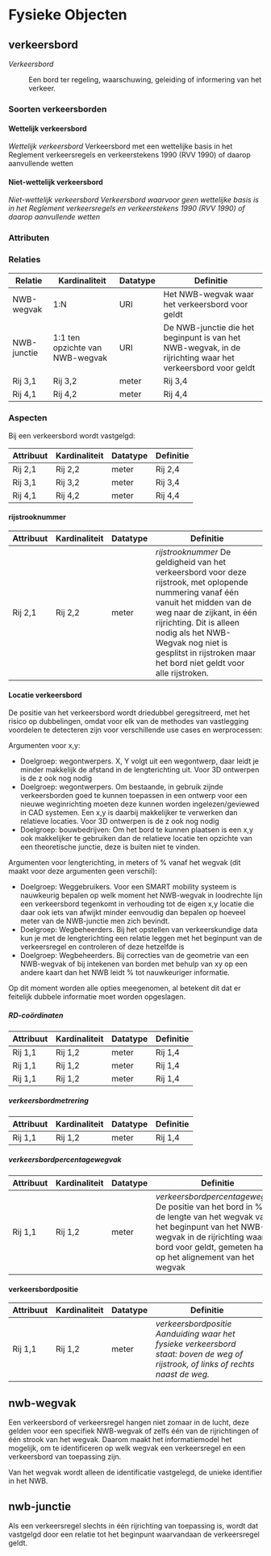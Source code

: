 # Fysieke Objecten

## verkeersbord
<dfn data-lt="verkeersbord|verkeersborden">Verkeersbord</dfn>
<dd>Een bord ter regeling, waarschuwing, geleiding of informering van het verkeer.</dd>


### Soorten verkeersborden


#### Wettelijk verkeersbord

<dfn>Wettelijk verkeersbord</dfn> Verkeersbord met een wettelijke basis in het Reglement verkeersregels en verkeerstekens 1990 (RVV 1990) of daarop aanvullende wetten


#### Niet-wettelijk verkeersbord
<dfn>Niet-wettelijk verkeersbord<dfn> Verkeersbord waarvoor geen wettelijke basis is in het Reglement verkeersregels en verkeerstekens 1990 (RVV 1990) of daarop aanvullende wetten

### Attributen


### Relaties


| Relatie | Kardinaliteit | Datatype | Definitie |
|---------|---------|---------|---------|
| NWB-wegvak |    1:N    |   URI | Het NWB-wegvak waar het verkeersbord voor geldt | 
| NWB-junctie | 1:1 ten opzichte van NWB-wegvak    |  URI | De NWB-junctie die het beginpunt is van het NWB-wegvak, in de rijrichting waar het verkeersbord voor geldt | 
| Rij 3,1 | Rij 3,2 | meter | Rij 3,4 |
| Rij 4,1 | Rij 4,2 | meter | Rij 4,4 |



### Aspecten
Bij een verkeersbord wordt vastgelgd: 

| Attribuut | Kardinaliteit | Datatype | Definitie |
|---------|---------|---------|---------|
| Rij 2,1 | Rij 2,2 | meter | Rij 2,4 |
| Rij 3,1 | Rij 3,2 | meter | Rij 3,4 |
| Rij 4,1 | Rij 4,2 | meter | Rij 4,4 |


#### rijstrooknummer
| Attribuut | Kardinaliteit | Datatype | Definitie |
|---------|---------|---------|---------|
| Rij 2,1 | Rij 2,2 | meter | <dfn>rijstrooknummer</dfn> De geldigheid van het verkeersbord voor deze rijstrook, met oplopende nummering vanaf één vanuit het midden van de weg naar de zijkant, in één rijrichting. Dit is alleen nodig als het NWB-Wegvak nog niet is gesplitst in rijstroken maar het bord niet geldt voor alle rijstroken. |


#### Locatie verkeersbord

De positie van het verkeersbord wordt driedubbel geregsitreerd, met het risico op dubbelingen, omdat voor elk van de methodes van vastlegging voordelen te detecteren zijn voor verschillende use cases en werprocessen:

Argumenten voor x,y:
* Doelgroep: wegontwerpers. X, Y volgt uit een wegontwerp, daar leidt je minder makkelijk de afstand in de lengterichting uit. Voor 3D ontwerpen is de z ook nog nodig
* Doelgroep: wegontwerpers. Om bestaande, in gebruik zijnde verkeersborden goed te kunnen toepassen in een ontwerp voor een nieuwe weginrichting moeten deze kunnen worden ingelezen/geviewed in CAD systemen. Een x,y is daarbij makkelijker te verwerken dan relatieve locaties. Voor 3D ontwerpen is de z ook nog nodig
* Doelgroep: bouwbedrijven: Om het bord te kunnen plaatsen is een x,y ook makkelijker te gebruiken dan de relatieve locatie ten opzichte van een theoretische junctie, deze is buiten niet te vinden.

Argumenten voor lengterichting, in meters of % vanaf het wegvak (dit maakt voor deze argumenten geen verschil):

* Doelgroep: Weggebruikers. Voor een SMART mobility systeem is nauwkeurig bepalen op welk moment het NWB-wegvak in loodrechte lijn een verkeersbord tegenkomt in verhouding tot de eigen x,y locatie die daar ook iets van afwijkt minder eenvoudig dan bepalen op hoeveel meter van de NWB-junctie men zich bevindt.
* Doelgroep: Wegbeheerders. Bij het opstellen van verkeerskundige data kun je met de lengterichting een relatie leggen met het beginpunt van de verkeersregel en controleren of deze hetzelfde is
* Doelgroep: Wegbeheerders. Bij correcties van de geometrie van een NWB-wegvak of bij intekenen van borden met behulp van xy op een andere kaart dan het NWB leidt % tot nauwkeuriger informatie.

Op dit moment worden alle opties meegenomen, al betekent dit dat er feitelijk dubbele informatie moet worden opgeslagen.



##### RD-coördinaten
| Attribuut | Kardinaliteit | Datatype | Definitie |
|---------|---------|---------|---------|
| Rij 1,1 | Rij 1,2 | meter | Rij 1,4 |
| Rij 1,1 | Rij 1,2 | meter | Rij 1,4 |
| Rij 1,1 | Rij 1,2 | meter | Rij 1,4 |

##### verkeersbordmetrering
| Attribuut | Kardinaliteit | Datatype | Definitie |
|---------|---------|---------|---------|
| Rij 1,1 | Rij 1,2 | meter | Rij 1,4 |

##### verkeersbordpercentagewegvak
| Attribuut | Kardinaliteit | Datatype | Definitie |
|---------|---------|---------|---------|
| Rij 1,1 | Rij 1,2 | meter | <dfn>verkeersbordpercentagewegvak</dfn> De positie van het bord in % van de lengte van het wegvak vanaf het beginpunt van het NWB-wegvak in de rijrichting waar het bord voor geldt, gemeten haaks op het alignement van het wegvak |


#### verkeersbordpositie
| Attribuut | Kardinaliteit | Datatype | Definitie |
|---------|---------|---------|---------|
| Rij 1,1 | Rij 1,2 | meter | <dfn>verkeersbordpositie<dfn> Aanduiding waar het fysieke verkeersbord staat: boven de weg of rijstrook, of links of rechts naast de weg. |

## nwb-wegvak
Een verkeersbord of verkeersregel hangen niet zomaar in de lucht, deze gelden voor een specifiek NWB-wegvak of zelfs één van de rijrichtingen of één strook van het wegvak. Daarom maakt het informatiemodel het mogelijk, om te identificeren op welk wegvak een verkeersregel en een verkeersbord van toepassing zijn.

Van het wegvak wordt alleen de identificatie vastgelegd, de unieke identifier in het NWB.

## nwb-junctie
Als een verkeersregel slechts in één rijrichting van toepassing is, wordt dat vastgelgd door een relatie tot het beginpunt waarvandaan de verkeersregel geldt.





